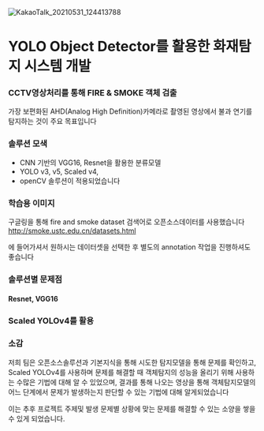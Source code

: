 ![KakaoTalk_20210531_124413788](https://user-images.githubusercontent.com/79948405/120136815-f5416880-c20d-11eb-8947-3f6304fb9f17.jpg)


#  YOLO  Object Detector를 활용한 화재탐지 시스템 개발

### CCTV영상처리를 통해 FIRE & SMOKE 객체 검출
가장 보편화된 AHD(Analog High Definition)카메라로 촬영된 영상에서 불과 연기를 탐지하는 것이 주요 목표입니다

### 솔루션 모색
  - CNN 기반의 VGG16, Resnet을 활용한 분류모델
  - YOLO v3, v5, Scaled v4,
  - openCV 
솔루션이 적용되었습니다


### 학습용 이미지
구글링을 통해 fire and smoke dataset 검색어로 오픈소스데이터를 사용했습니다
http://smoke.ustc.edu.cn/datasets.html

에 들어가셔서 원하시는 데이터셋을 선택한 후 별도의 annotation 작업을 진행하셔도 좋습니다


### 솔루션별 문제점

#### Resnet, VGG16





### Scaled YOLOv4를 활용

### 소감
저희 팀은 오픈소스솔루션과 기본지식을 통해 시도한 탐지모델을 통해 문제를 확인하고, 
Scaled YOLOv4를 사용하며 문제를 해결할 때 객체탐지의 성능을 올리기 위해 사용하는 수많은 기법에  대해 알 수 있었으며, 
결과를 통해 나오는 영상을 통해 객체탐지모델의 어느 단계에서 문제가 발생하는지 판단할 수 있는 기법에 대해 알게되었습니다

이는 추후 프로젝트 주제및 발생 문제별 상황에 맞는 문제를 해결할 수 있는 소양을 쌓을 수 있게 되었습니다.
